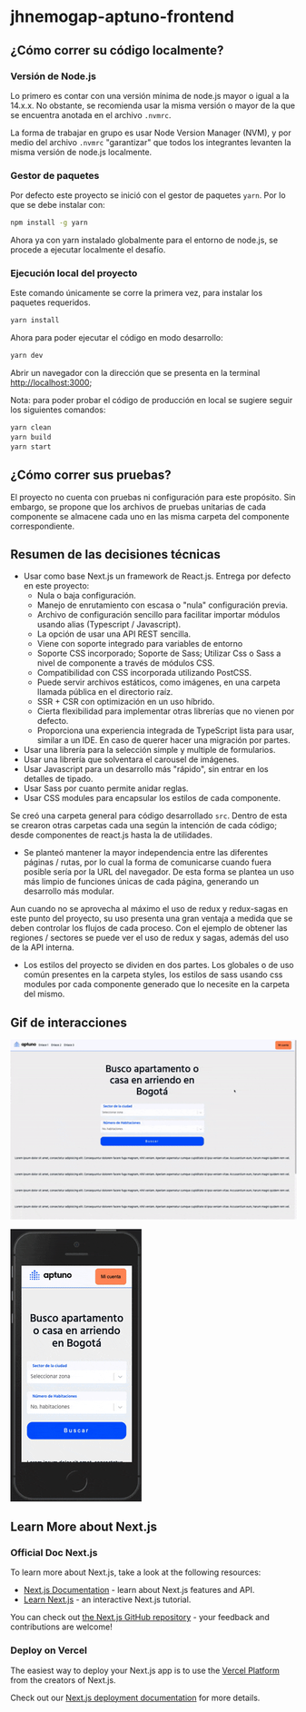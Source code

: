 # jhnemogap-aptuno-frontend

## ¿Cómo correr su código localmente?

### Versión de Node.js

Lo primero es contar con una versión mínima de node.js mayor o igual a la 14.x.x. No obstante, se recomienda 
usar la misma versión o mayor de la que se encuentra anotada en el archivo `.nvmrc`.

La forma de trabajar en grupo es usar Node Version Manager (NVM), y por medio del archivo `.nvmrc` "garantizar" 
que todos los integrantes levanten la misma versión de node.js localmente.

### Gestor de paquetes

Por defecto este proyecto se inició con el gestor de paquetes `yarn`. Por lo que se debe instalar con:

```bash
npm install -g yarn
```

Ahora ya con yarn instalado globalmente para el entorno de node.js, se procede a ejecutar localmente el desafío.

### Ejecución local del proyecto

Este comando únicamente se corre la primera vez, para instalar los paquetes requeridos.

```bash
yarn install
```
Ahora para poder ejecutar el código en modo desarrollo:

```bash
yarn dev
```

Abrir un navegador con la dirección que se presenta en la terminal [http://localhost:3000](http://localhost:3000);

Nota: para poder probar el código de producción en local se sugiere seguir los siguientes comandos:

```bash
yarn clean
yarn build
yarn start
```

## ¿Cómo correr sus pruebas?

El proyecto no cuenta con pruebas ni configuración para este propósito. Sin embargo, se propone que los archivos 
de pruebas unitarias de cada componente se almacene cada uno en las misma carpeta del componente correspondiente.

## Resumen de las decisiones técnicas

- Usar como base Next.js un framework de React.js. Entrega por defecto en este proyecto:
  - Nula o baja configuración.
  - Manejo de enrutamiento con escasa o "nula" configuración previa.
  - Archivo de configuración sencillo para facilitar importar módulos usando alias (Typescript / Javascript).
  - La opción de usar una API REST sencilla.
  - Viene con soporte integrado para variables de entorno
  - Soporte CSS incorporado; Soporte de Sass; Utilizar Css o Sass a nivel de componente a 
    través de módulos CSS.
  - Compatibilidad con CSS incorporada utilizando PostCSS.
  - Puede servir archivos estáticos, como imágenes, en una carpeta llamada pública en el directorio raíz.
  - SSR + CSR con optimización en un uso híbrido.
  - Cierta flexibilidad para implementar otras librerías que no vienen por defecto. 
  - Proporciona una experiencia integrada de TypeScript lista para usar, similar a un IDE. En caso de querer hacer una migración por partes.
- Usar una librería para la selección simple y multiple de formularios.
- Usar una librería que solventara el carousel de imágenes.
- Usar Javascript para un desarrollo más "rápido", sin entrar en los detalles de tipado.
- Usar Sass por cuanto permite anidar reglas.
- Usar CSS modules para encapsular los estilos de cada componente.

Se creó una carpeta general para código desarrollado `src`. Dentro de esta se crearon otras 
carpetas cada una según la intención de cada código; desde componentes de react.js hasta la 
de utilidades.

- Se planteó mantener la mayor independencia entre las diferentes páginas / rutas, por lo cual la forma de 
  comunicarse cuando fuera posible sería por la URL del navegador. De esta forma se plantea un uso más limpio de 
  funciones únicas de cada página, generando un desarrollo más modular.
  
Aun cuando no se aprovecha al máximo el uso de redux y redux-sagas en este punto del proyecto, su uso presenta 
una gran ventaja a medida que se deben controlar los flujos de cada proceso. Con el ejemplo de obtener las 
regiones / sectores se puede ver el uso de redux y sagas, además del uso de la API interna.

- Los estilos del proyecto se dividen en dos partes. Los globales o de uso común presentes en la carpeta styles, 
los estilos de sass usando css modules por cada componente generado que lo necesite en la carpeta del mismo.

## Gif de interacciones

![Desktop](./public/desktopMode.gif)

![mobile](./public/mobileMode.gif)

## Learn More about Next.js

### Official Doc Next.js
To learn more about Next.js, take a look at the following resources:

- [Next.js Documentation](https://nextjs.org/docs) - learn about Next.js features and API.
- [Learn Next.js](https://nextjs.org/learn) - an interactive Next.js tutorial.

You can check out [the Next.js GitHub repository](https://github.com/vercel/next.js/) - your feedback and contributions are welcome!

### Deploy on Vercel

The easiest way to deploy your Next.js app is to use the [Vercel Platform](https://vercel.com/import?utm_medium=default-template&filter=next.js&utm_source=create-next-app&utm_campaign=create-next-app-readme) from the creators of Next.js.

Check out our [Next.js deployment documentation](https://nextjs.org/docs/deployment) for more details.


